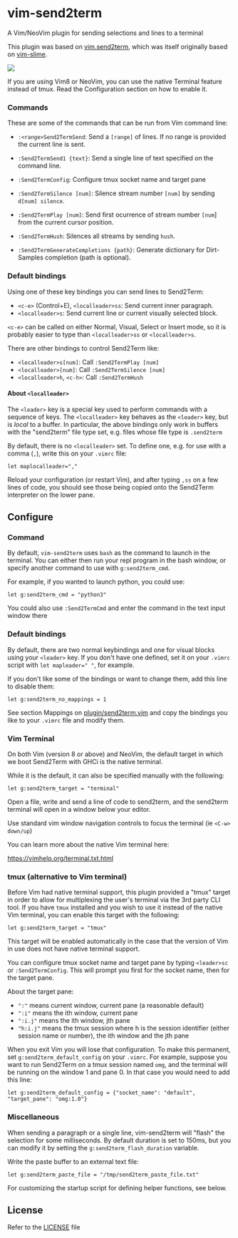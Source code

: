 # vim-send2term #

A Vim/NeoVim plugin for sending selections and lines to a terminal

This plugin was based on [vim.send2term](https://github.com/send2termcycles/vim-send2term), which was itself originally based on
[vim-slime](https://github.com/jpalardy/vim-slime).

![](http://i.imgur.com/frOLFFI.gif)

If you are using Vim8 or NeoVim, you can use the native Terminal feature instead
of tmux. Read the Configuration section on how to enable it.


### Commands

These are some of the commands that can be run from Vim command line:

* `:<range>Send2TermSend`: Send a `[range]` of lines. If no range is provided the
  current line is sent.

* `:Send2TermSend1 {text}`: Send a single line of text specified on the command
  line.

* `:Send2TermConfig`: Configure tmux socket name and target pane

* `:Send2TermSilence [num]`: Silence stream number `[num]` by sending `d[num]
  silence`.

* `:Send2TermPlay [num]`: Send first ocurrence of stream number `[num`] from the
  current cursor position.

* `:Send2TermHush`: Silences all streams by sending `hush`.

* `:Send2TermGenerateCompletions {path}`: Generate dictionary for Dirt-Samples
  completion (path is optional).

### Default bindings

Using one of these key bindings you can send lines to Send2Term:

* `<c-e>` (Control+E), `<localleader>ss`: Send current inner paragraph.
* `<localleader>s`: Send current line or current visually selected block.

`<c-e>` can be called on either Normal, Visual, Select or Insert mode, so it is
probably easier to type than `<localleader>ss` or `<localleader>s`.

There are other bindings to control Send2Term like:

* `<localleader>s[num]`: Call `:Send2TermPlay [num]`
* `<localleader>[num]`: Call `:Send2TermSilence [num]`
* `<localleader>h`, `<c-h>`: Call `:Send2TermHush`

#### About `<localleader>`

The `<leader>` key is a special key used to perform commands with a sequence of
keys.  The `<localleader>` key behaves as the `<leader>` key, but is *local* to
a buffer.  In particular, the above bindings only work in buffers with the
"send2term" file type set, e.g. files whose file type is `.send2term`

By default, there is no `<localleader>` set.  To define one, e.g. for use with
a comma (`,`), write this on your `.vimrc` file:

```vim
let maplocalleader=","
```

Reload your configuration (or restart Vim), and after typing `,ss` on a few
lines of code, you should see those being copied onto the Send2Term interpreter on
the lower pane.


## Configure ##

### Command

By default, `vim-send2term` uses `bash` as the command to launch in the terminal.
You can either then run your repl program in the bash window, or specify another command to use with `g:send2term_cmd`.

For example, if you wanted to launch python, you could use:

```vim
let g:send2term_cmd = "python3"
```

You could also use `:Send2TermCmd` and enter the command in the text input window there

### Default bindings ###

By default, there are two normal keybindings and one for visual blocks using
your `<leader>` key.  If you don't have one defined, set it on your
`.vimrc` script with `let mapleader=" "`, for example.

If you don't like some of the bindings or want to change them, add this line to
disable them:

```vim
let g:send2term_no_mappings = 1
```

See section Mappings on [plugin/send2term.vim](plugin/send2term.vim) and copy the
bindings you like to your `.vimrc` file and modify them.

### Vim Terminal

On both Vim (version 8 or above) and NeoVim, the default target in which we boot
Send2Term with GHCi is the native terminal.

While it is the default, it can also be specified manually with the following:

```vim
let g:send2term_target = "terminal"
```

Open a file, write and send a line of code to send2term, and
the send2term terminal will open in a window below your editor.

Use standard vim window navigation controls to focus the terminal (ie `<C-w> down/up`)

You can learn more about the native Vim terminal here:

https://vimhelp.org/terminal.txt.html

### tmux (alternative to Vim terminal)

Before Vim had native terminal support, this plugin provided a "tmux" target in
order to allow for multiplexing the user's terminal via the 3rd party CLI tool.
If you have `tmux` installed and you wish to use it instead of the native Vim
terminal, you can enable this target with the following:

```vim
let g:send2term_target = "tmux"
```

This target will be enabled automatically in the case that the version of Vim in
use does not have native terminal support.

You can configure tmux socket name and target pane by typing `<leader>sc`
or `:Send2TermConfig`.  This will prompt you first for the socket name, then for
the target pane.

About the target pane:

* `":"` means current window, current pane (a reasonable default)
* `":i"` means the ith window, current pane
* `":i.j"` means the ith window, jth pane
* `"h:i.j"` means the tmux session where h is the session identifier (either
  session name or number), the ith window and the jth pane

When you exit Vim you will lose that configuration. To make this permanent, set
`g:send2term_default_config` on your `.vimrc`.  For example, suppose you want to run
Send2Term on a tmux session named `omg`, and the terminal will be running
on the window 1 and pane 0.  In that case you would need to add this line:

```vim
let g:send2term_default_config = {"socket_name": "default", "target_pane": "omg:1.0"}
```

### Miscellaneous ###

When sending a paragraph or a single line, vim-send2term will "flash" the selection
for some milliseconds.  By default duration is set to 150ms, but you can modify
it by setting the `g:send2term_flash_duration` variable.

Write the paste buffer to an external text file:

```vim
let g:send2term_paste_file = "/tmp/send2term_paste_file.txt"
```

For customizing the startup script for defining helper functions, see below.

## License

Refer to the [LICENSE](LICENSE) file
